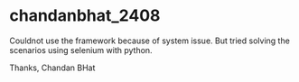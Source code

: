 # chandanbhat_2408

Couldnot use the framework because of system issue.
But tried solving the scenarios using selenium with python.


Thanks,
Chandan BHat
